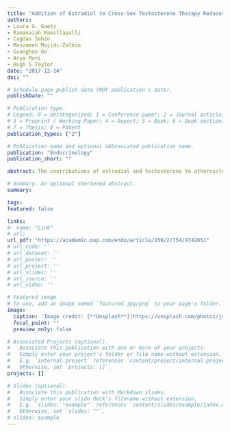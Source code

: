 ```yaml
---
title: "Addition of Estradiol to Cross-Sex Testosterone Therapy Reduces Atherosclerosis Plaque Formation in Female ApoE−/− Mice"
authors:
- Laura G. Goetz
- Ramanaiah Mamillapalli
- Cagdas Sahin
- Masoumeh Majidi-Zolbin
- Guanghao Ge
- Arya Mani
- Hugh S Taylor
date: "2017-12-14"
doi: ""

# Schedule page publish date (NOT publication's date).
publishDate: ""

# Publication type.
# Legend: 0 = Uncategorized; 1 = Conference paper; 2 = Journal article;
# 3 = Preprint / Working Paper; 4 = Report; 5 = Book; 6 = Book section;
# 7 = Thesis; 8 = Patent
publication_types: ["2"]

# Publication name and optional abbreviated publication name.
publication: "Endocrinology"
publication_short: ""

abstract: The contributions of estradiol and testosterone to atherosclerotic lesion progression are not entirely understood. Cross-sex hormone therapy (XHT) for transgender individuals dramatically alters estrogen and testosterone levels and consequently could have widespread consequences for cardiovascular health. Yet, no preclinical research has assessed atherosclerosis risk after XHT. We examined the effects of testosterone XHT after ovariectomy on atherosclerosis plaque formation in female mice and evaluated whether adding low-dose estradiol to cross-sex testosterone treatments after ovariectomy reduced lesion formation. Six-week-old female ApoE−/− C57BL/6 mice underwent ovariectomy and began treatments with testosterone, estradiol, testosterone with low-dose estradiol, or vehicle alone until euthanized at 23 weeks of age. Atherosclerosis lesion progression was measured by Oil Red O stain and confirmed histologically. We found reduced atherosclerosis in the estradiol- and combined testosterone/estradiol–treated mice compared with those treated with testosterone or vehicle only in the whole aorta (−75%), aortic arch (−80%), and thoracic aorta (−80%). Plaque size was similarly reduced in the aortic sinus. These reductions in lesion size after combined testosterone/estradiol treatment were comparable to those obtained with estrogen alone. Testosterone/estradiol combined therapy resulted in less atherosclerosis plaque formation than either vehicle or testosterone alone after ovariectomy. Testosterone/estradiol therapy was comparable to estradiol replacement alone, whereas mice treated with testosterone only fared no better than untreated controls after ovariectomy. Adding low-dose estrogen to cross-sex testosterone therapy after oophorectomy could improve cardiovascular outcomes for transgender patients. Additionally, these results contribute to understanding of the effects of estrogen and testosterone on atherosclerosis progression.

# Summary. An optional shortened abstract.
summary:

tags:
featured: false

links:
#- name: "Link"
# url: 
url_pdf: "https://academic.oup.com/endo/article/159/2/754/4742651"
# url_code: ''
# url_dataset: ''
# url_poster: ''
# url_project: ''
# url_slides: ''
# url_source: ''
# url_video: ''

# Featured image
# To use, add an image named `featured.jpg/png` to your page's folder. 
image:
  caption: 'Image credit: [**Unsplash**](https://unsplash.com/photos/jdD8gXaTZsc)'
  focal_point: ""
  preview_only: false

# Associated Projects (optional).
#   Associate this publication with one or more of your projects.
#   Simply enter your project's folder or file name without extension.
#   E.g. `internal-project` references `content/project/internal-project/index.md`.
#   Otherwise, set `projects: []`.
projects: []

# Slides (optional).
#   Associate this publication with Markdown slides.
#   Simply enter your slide deck's filename without extension.
#   E.g. `slides: "example"` references `content/slides/example/index.md`.
#   Otherwise, set `slides: ""`.
# slides: example
---
```




